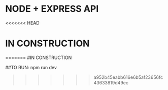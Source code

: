 # NODE + EXPRESS API
<<<<<<< HEAD

# IN CONSTRUCTION
=======
#IN CONSTRUCTION

##TO RUN: npm run dev
>>>>>>> a952b45eabb616e6b5af23656fc43633819d49ec
